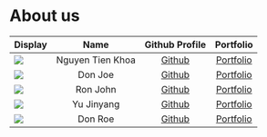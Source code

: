 # About us

Display | Name | Github Profile | Portfolio 
--------|:----:|:--------------:|:---------:
![](https://i.imgur.com/W2LwmOA.png) | Nguyen Tien Khoa | [Github](https://github.com/tienkhoa16) | [Portfolio](docs/team/tienkhoa.md)
![](https://via.placeholder.com/100.png?text=Photo) | Don Joe | [Github](https://github.com/) | [Portfolio](docs/team/johndoe.md)
![](https://via.placeholder.com/100.png?text=Photo) | Ron John | [Github](https://github.com/) | [Portfolio](docs/team/johndoe.md)
![](https://i.imgur.com/1mhi7tF.jpeg) | Yu Jinyang| [Github](https://github.com/yujinyang1998) | [Portfolio](docs/team/jinyang.md)
![](https://via.placeholder.com/100.png?text=Photo) | Don Roe | [Github](https://github.com/) | [Portfolio](docs/team/johndoe.md)
